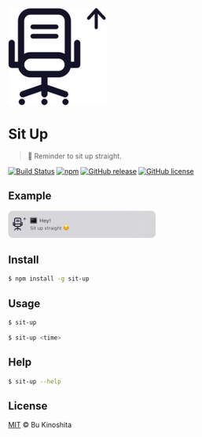 <img src='https://raw.githubusercontent.com/bukinoshita/sit-up/development/sit-up.png' width="200px" />

# Sit Up

> :bow: Reminder to sit up straight.

[![Build Status](https://travis-ci.org/BuKinoshita/sit-up.svg?branch=master)](https://travis-ci.org/BuKinoshita/sit-up)
[![npm](https://img.shields.io/npm/dt/sit-up.svg)](https://www.npmjs.com/package/sit-up)
[![GitHub release](https://img.shields.io/github/release/bukinoshita/sit-up.svg)](https://www.npmjs.com/package/sit-up)
[![GitHub license](https://img.shields.io/badge/license-MIT-blue.svg)](https://raw.githubusercontent.com/BuKinoshita/sit-up/master/LICENSE)

## Example
<img src='https://raw.githubusercontent.com/bukinoshita/sit-up/development/demo.png' width="300px" />

## Install
``` bash
$ npm install -g sit-up
```

## Usage
``` bash
$ sit-up
```

``` bash
$ sit-up <time>
```

## Help
``` bash
$ sit-up --help
```

## License
[MIT](https://raw.githubusercontent.com/BuKinoshita/sit-up/master/LICENSE) &copy; Bu Kinoshita
